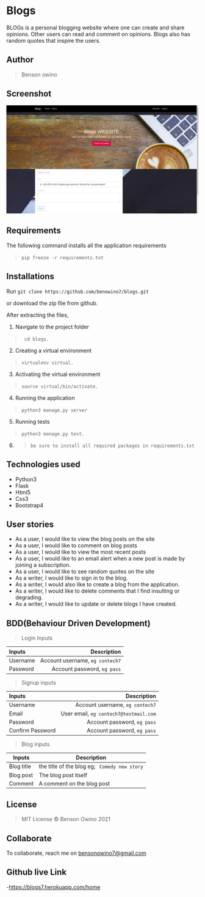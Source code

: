 # Blogs
BLOGs is a personal blogging website where one can create and share  opinions.
 Other users can read and comment on opinions. 
Blogs also has random quotes that inspire the users. 

## Author
> Benson owino


## Screenshot
<img src="landing1.png">


## Requirements

The following command installs all the application requirements
>``pip freeze -r requirements.txt``


## Installations

Run 
``git clone https://github.com/benowino7/blogs.git``

or download the zip file from github.

After extracting the files, 

1. Navigate to the project folder
>`` cd blogs.`` 

2. Creating a virtual environment
>``virtualenv virtual.``

3. Activating the virtual environment
>``source virtual/bin/activate.``

4. Running the application

>``python3 manage.py server``

5. Running tests

 > ``python3 manage.py test.``
6. > ``be sure to install all required packages in requirements.txt``


## Technologies used
* Python3
* Flask
* Html5
* Css3
* Bootstrap4


## User stories
* As a user, I would like to view the blog posts on the site
* As a user, I would like to comment on blog posts
* As a user, I would like to view the most recent posts
* As a user, I would like to an email alert when a new post is made by joining a subscription.
* As a user, I would like to see random quotes on the site
* As a writer, I would like to sign in to the blog.
* As a writer, I would also like to create a blog from the application.
* As a writer, I would like to delete comments that I find insulting or degrading.
* As a writer, I would like to update or delete blogs I have created.

## BDD(Behaviour Driven Development)
>Login Inputs

| Inputs |  Description |
| :---         |          ---: |
| Username  | Account username, ``eg contech7``|
| Password  | Account password, ``eg pass``|

>Signup inputs

| Inputs |  Description |
| :---         |          ---: |
| Username  | Account username, ``eg contech7``|
| Email  | User email, ``eg contech7@testmail.com``|
| Password  | Account password, ``eg pass``|
| Confirm Password  | Account password, ``eg pass``|

> Blog inputs

| Inputs | Description  |
|---|---|
|  Blog title | the title of the blog eg; `` Comedy new story``  |
|  Blog post| The blog post itself|
| Comment| A comment on the blog post|



## License
> MIT License &copy; Benson Owino 2021

## Collaborate
To collaborate, reach me on [bensonowino7@gmail.com]()
## Github live Link
-https://blogs7.herokuapp.com/home

